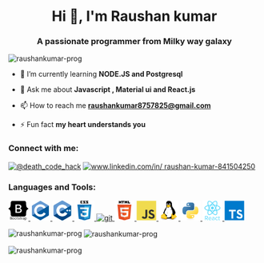<h1 align="center">Hi 👋, I'm Raushan kumar</h1>
<h3 align="center">A passionate programmer from Milky way galaxy</h3>

<p align="left"> <img src="https://komarev.com/ghpvc/?username=raushankumar-prog&label=Profile%20views&color=0e75b6&style=flat" alt="raushankumar-prog" /> </p>

- 🌱 I’m currently learning **NODE.JS and Postgresql**

- 💬 Ask me about **Javascript , Material ui and React.js**

- 📫 How to reach me **raushankumar8757825@gmail.com**

- ⚡ Fun fact **my heart understands you**

<h3 align="left">Connect with me:</h3>
<p align="left">
<a href="https://twitter.com/@death_code_hack" target="blank"><img align="center" src="https://raw.githubusercontent.com/rahuldkjain/github-profile-readme-generator/master/src/images/icons/Social/twitter.svg" alt="@death_code_hack" height="30" width="40" /></a>
<a href="https://linkedin.com/in/www.linkedin.com/in/ raushan-kumar-841504250" target="blank"><img align="center" src="https://raw.githubusercontent.com/rahuldkjain/github-profile-readme-generator/master/src/images/icons/Social/linked-in-alt.svg" alt="www.linkedin.com/in/ raushan-kumar-841504250" height="30" width="40" /></a>
</p>

<h3 align="left">Languages and Tools:</h3>
<p align="left"> <a href="https://getbootstrap.com" target="_blank" rel="noreferrer"> <img src="https://raw.githubusercontent.com/devicons/devicon/master/icons/bootstrap/bootstrap-plain-wordmark.svg" alt="bootstrap" width="40" height="40"/> </a> <a href="https://www.cprogramming.com/" target="_blank" rel="noreferrer"> <img src="https://raw.githubusercontent.com/devicons/devicon/master/icons/c/c-original.svg" alt="c" width="40" height="40"/> </a> <a href="https://www.w3schools.com/cpp/" target="_blank" rel="noreferrer"> <img src="https://raw.githubusercontent.com/devicons/devicon/master/icons/cplusplus/cplusplus-original.svg" alt="cplusplus" width="40" height="40"/> </a> <a href="https://www.w3schools.com/css/" target="_blank" rel="noreferrer"> <img src="https://raw.githubusercontent.com/devicons/devicon/master/icons/css3/css3-original-wordmark.svg" alt="css3" width="40" height="40"/> </a> <a href="https://git-scm.com/" target="_blank" rel="noreferrer"> <img src="https://www.vectorlogo.zone/logos/git-scm/git-scm-icon.svg" alt="git" width="40" height="40"/> </a> <a href="https://www.w3.org/html/" target="_blank" rel="noreferrer"> <img src="https://raw.githubusercontent.com/devicons/devicon/master/icons/html5/html5-original-wordmark.svg" alt="html5" width="40" height="40"/> </a> <a href="https://developer.mozilla.org/en-US/docs/Web/JavaScript" target="_blank" rel="noreferrer"> <img src="https://raw.githubusercontent.com/devicons/devicon/master/icons/javascript/javascript-original.svg" alt="javascript" width="40" height="40"/> </a> <a href="https://www.linux.org/" target="_blank" rel="noreferrer"> <img src="https://raw.githubusercontent.com/devicons/devicon/master/icons/linux/linux-original.svg" alt="linux" width="40" height="40"/> </a> <a href="https://www.python.org" target="_blank" rel="noreferrer"> <img src="https://raw.githubusercontent.com/devicons/devicon/master/icons/python/python-original.svg" alt="python" width="40" height="40"/> </a> <a href="https://reactjs.org/" target="_blank" rel="noreferrer"> <img src="https://raw.githubusercontent.com/devicons/devicon/master/icons/react/react-original-wordmark.svg" alt="react" width="40" height="40"/> </a> <a href="https://www.typescriptlang.org/" target="_blank" rel="noreferrer"> <img src="https://raw.githubusercontent.com/devicons/devicon/master/icons/typescript/typescript-original.svg" alt="typescript" width="40" height="40"/> </a> </p>

<p><img align="left" src="https://github-readme-stats.vercel.app/api/top-langs?username=raushankumar-prog&show_icons=true&locale=en&layout=compact" alt="raushankumar-prog" /></p>

<p>&nbsp;<img align="center" src="https://github-readme-stats.vercel.app/api?username=raushankumar-prog&show_icons=true&locale=en" alt="raushankumar-prog" /></p>

<p><img align="center" src="https://github-readme-streak-stats.herokuapp.com/?user=raushankumar-prog&" alt="raushankumar-prog" /></p>
